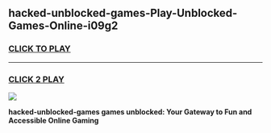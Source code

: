 
## hacked-unblocked-games-Play-Unblocked-Games-Online-i09g2
<h3>
<a href="https://premium76.site?title=hacked-unblocked-games&ref=25A">CLICK TO PLAY</a></h3>
<hr>

<h3>
<a href="https://premium76.site?title=hacked-unblocked-games&ref=25A">CLICK 2 PLAY</a>
  
</h3>

<a href="https://premium76.site?title=hacked-unblocked-games&ref=25A"><img src="https://clearcache.store/games.png"></a>


**hacked-unblocked-games games unblocked: Your Gateway to Fun and Accessible Online Gaming**
